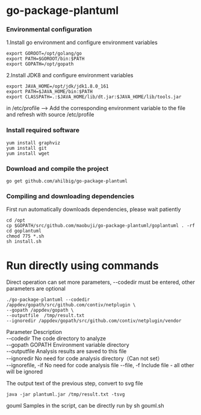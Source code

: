 # go-package-plantuml


### Environmental configuration

1.Install go environment and configure environment variables
````ftl>
export GOROOT=/opt/golang/go
export PATH=$GOROOT/bin:$PATH
export GOPATH=/opt/gopath
````
2.Install JDK8 and configure environment variables
````ftl>
export JAVA_HOME=/opt/jdk/jdk1.8.0_161
export PATH=$JAVA_HOME/bin:$PATH
export CLASSPATH=.:$JAVA_HOME/lib/dt.jar:$JAVA_HOME/lib/tools.jar
````
in /etc/profile --> Add the corresponding environment variable to the file and refresh with source /etc/profile

### Install required software 
````ftl>
yum install graphviz
yum install git
yum install wget
````

### Download and compile the project
````
go get github.com/ahilbig/go-package-plantuml
````

### Compiling and downloading dependencies
First run automatically downloads dependencies, please wait patiently
````
cd /opt
cp $GOPATH/src/github.com/maobuji/go-package-plantuml/goplantuml . -rf
cd goplantuml
chmod 775 *.sh
sh install.sh
````


# Run directly using commands
Direct operation can set more parameters, --codedir must be entered, other parameters are optional
````
./go-package-plantuml --codedir /appdev/gopath/src/github.com/contiv/netplugin \
--gopath /appdev/gopath \
--outputfile  /tmp/result.txt
--ignoredir /appdev/gopath/src/github.com/contiv/netplugin/vendor
````
Parameter Description<br>
--codedir The code directory to analyze<br>
--gopath GOPATH Environment variable directory<br>
--outputfile Analysis results are saved to this file<br>
--ignoredir No need for code analysis directory（Can not set）<br>
--ignorefile, -if No need for  code analysis file
--file, -f Include file - all other will be ignored

The output text of the previous step, convert to svg file
````
java -jar plantuml.jar /tmp/result.txt -tsvg
````

gouml Samples in the script, can be directly run by sh gouml.sh 

